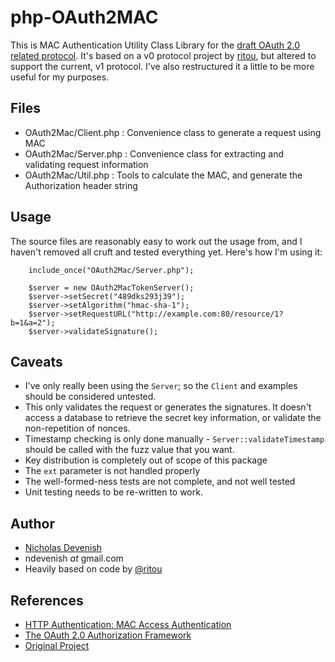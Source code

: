 # php-OAuth2MAC

This is MAC Authentication Utility Class Library for the [draft OAuth 2.0 related protocol](http://tools.ietf.org/html/draft-ietf-oauth-v2-http-mac-01). It's based on a v0 protocol project by [ritou](https://github.com/ritou/php-OAuth2MacToken), but altered to support the current, v1 protocol. I've also restructured it a little to be more useful for my purposes.

## Files

*   OAuth2Mac/Client.php  : Convenience class to generate a request using MAC
*   OAuth2Mac/Server.php  : Convenience class for extracting and validating request information
*   OAuth2Mac/Util.php    : Tools to calculate the MAC, and generate the Authorization header string

## Usage

The source files are reasonably easy to work out the usage from, and I haven't removed all cruft and tested everything yet. Here's how I'm using it:

		include_once("OAuth2Mac/Server.php");

		$server = new OAuth2MacTokenServer();
		$server->setSecret("489dks293j39");
		$server->setAlgorithm("hmac-sha-1");
		$server->setRequestURL("http://example.com:80/resource/1?b=1&a=2");
		$server->validateSignature();

## Caveats
  - I've only really been using the `Server`; so the `Client` and examples should be considered untested.
  - This only validates the request or generates the signatures. It doesn't access a database to retrieve the secret key information, or validate the non-repetition of nonces.
  - Timestamp checking is only done manually - `Server::validateTimestamp` should be called with the fuzz value that you want.
  - Key distribution is completely out of scope of this package
  - The `ext` parameter is not handled properly
  - The well-formed-ness tests are not complete, and not well tested
  - Unit testing needs to be re-written to work.

## Author

*   [Nicholas Devenish](https://github.com/ndevenish/)
*   ndevenish _at_ gmail.com
*   Heavily based on code by [@ritou](http://twitter.com/ritou)

## References

*   [HTTP Authentication: MAC Access Authentication](http://tools.ietf.org/html/draft-ietf-oauth-v2-http-mac-01)
*   [The OAuth 2.0 Authorization Framework](http://tools.ietf.org/html/draft-ietf-oauth-v2)
*   [Original Project](https://github.com/ritou/php-OAuth2MacToken)